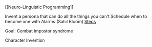 [[Neuro-Linguistic Programming]]

Invent a persona that can do all the things you can't
Schedule when to become one with Alarms (Sahil Bloom)
[Steps](https://mobile.twitter.com/mattschnuck/status/1578036909321822208)

Goal:
Combat impostor syndrome



Character Invention